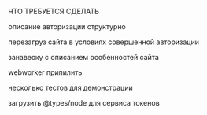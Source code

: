 
ЧТО ТРЕБУЕТСЯ СДЕЛАТЬ

описание авторизации структурно

перезагруз сайта в условиях совершенной авторизации

занавеску с описанием особенностей сайта

webworker припилить

несколько тестов для демонстрации

загрузить @types/node для сервиса токенов



